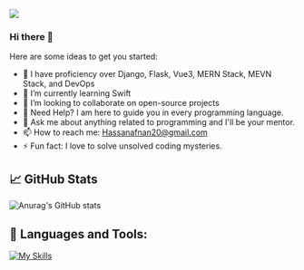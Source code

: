 ![](https://komarev.com/ghpvc/?username=HassanAfnan)
### Hi there 👋
Here are some ideas to get you started:

- 🔭 I have proficiency over Django, Flask, Vue3, MERN Stack, MEVN Stack, and DevOps
- 🌱 I’m currently learning Swift
- 👯 I’m looking to collaborate on open-source projects
- 🤔 Need Help? I am here to guide you in every programming language.
- 💬 Ask me about anything related to programming and I'll be your mentor.
- 📫 How to reach me: Hassanafnan20@gmail.com
- ⚡ Fun fact: I love to solve unsolved coding mysteries.
## 📈 GitHub Stats

![Anurag's GitHub stats](https://github-readme-stats.vercel.app/api?username=HassanAfnan&show_icons=true&theme=radical)

## 🧰 Languages and Tools:

[![My Skills](https://skillicons.dev/icons?i=js,html,css,aws,bootstrap,dart,django,docker,electron,flutter,kubernetes,mongodb,linux,nodejs,react)](https://skillicons.dev)





 
